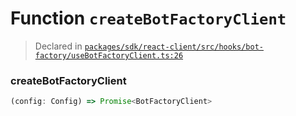 # Function `createBotFactoryClient`
> Declared in [`packages/sdk/react-client/src/hooks/bot-factory/useBotFactoryClient.ts:26`](https://github.com/dxos/protocols/blob/main/packages/sdk/react-client/src/hooks/bot-factory/useBotFactoryClient.ts#L26)




### createBotFactoryClient
```ts
(config: Config) => Promise<BotFactoryClient>
```